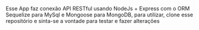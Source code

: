 Esse App faz conexão API RESTful usando NodeJs + Express com o ORM Sequelize para MySql e Mongoose para MongoDB, para utilizar, clone esse repositório e sinta-se a vontade para testar e fazer alterações

